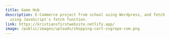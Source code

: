 ```yaml
---
title: Game Hub
description: E-Commerce project from school using Wordpress, and fetch product
  using JavaScript`s fetch function.
link: https://kristiansfirstwebsite.netlify.app/
image: /public/images/uploads/shopping-cart-svgrepo-com.png
---
```

